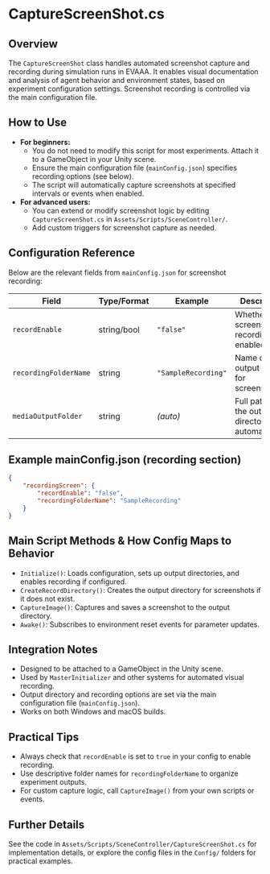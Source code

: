 # CaptureScreenShot.cs

## Overview
The `CaptureScreenShot` class handles automated screenshot capture and recording during simulation runs in EVAAA. It enables visual documentation and analysis of agent behavior and environment states, based on experiment configuration settings. Screenshot recording is controlled via the main configuration file.

## How to Use
- **For beginners:**
  - You do not need to modify this script for most experiments. Attach it to a GameObject in your Unity scene.
  - Ensure the main configuration file (`mainConfig.json`) specifies recording options (see below).
  - The script will automatically capture screenshots at specified intervals or events when enabled.
- **For advanced users:**
  - You can extend or modify screenshot logic by editing `CaptureScreenShot.cs` in `Assets/Scripts/SceneController/`.
  - Add custom triggers for screenshot capture as needed.

## Configuration Reference
Below are the relevant fields from `mainConfig.json` for screenshot recording:

| Field                | Type/Format | Example | Description |
|----------------------|-------------|---------|-------------|
| `recordEnable`       | string/bool | `"false"` | Whether screenshot recording is enabled. |
| `recordingFolderName`| string      | `"SampleRecording"` | Name of the output folder for screenshots. |
| `mediaOutputFolder`  | string      | *(auto)* | Full path to the output directory (set automatically). |

## Example mainConfig.json (recording section)
```json
{
    "recordingScreen": {
        "recordEnable": "false",
        "recordingFolderName": "SampleRecording"
    }
}
```

## Main Script Methods & How Config Maps to Behavior
- `Initialize()`: Loads configuration, sets up output directories, and enables recording if configured.
- `CreateRecordDirectory()`: Creates the output directory for screenshots if it does not exist.
- `CaptureImage()`: Captures and saves a screenshot to the output directory.
- `Awake()`: Subscribes to environment reset events for parameter updates.

## Integration Notes
- Designed to be attached to a GameObject in the Unity scene.
- Used by `MasterInitializer` and other systems for automated visual recording.
- Output directory and recording options are set via the main configuration file (`mainConfig.json`).
- Works on both Windows and macOS builds.

## Practical Tips
- Always check that `recordEnable` is set to `true` in your config to enable recording.
- Use descriptive folder names for `recordingFolderName` to organize experiment outputs.
- For custom capture logic, call `CaptureImage()` from your own scripts or events.

## Further Details
See the code in `Assets/Scripts/SceneController/CaptureScreenShot.cs` for implementation details, or explore the config files in the `Config/` folders for practical examples. 